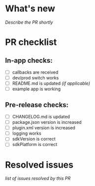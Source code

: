 # What's new
_Describe the PR shortly_

# PR checklist

## In-app checks:
- [ ] callbacks are received
- [ ] dev/prod switch works
- [ ] README.md is updated _(if applicable)_
- [ ] example app is working

## Pre-release checks:

- [ ] CHANGELOG.md is updated
- [ ] package.json version is increased
- [ ] plugin.xml version is increased
- [ ] logging works
- [ ] sdkVersion is correct
- [ ] sdkPlatform is correct

# Resolved issues
_list of issues resolved by this PR_
